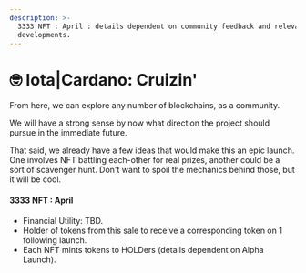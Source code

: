 ```yaml
---
description: >-
  3333 NFT : April : details dependent on community feedback and relevant
  developments.
---
```


# 🤓 Iota|Cardano: Cruizin'

From here, we can explore any number of blockchains, as a community.&#x20;

We will have a strong sense by now what direction the project should pursue in the immediate future.&#x20;

That said, we already have a few ideas that would make this an epic launch. One involves NFT battling each-other for real prizes, another could be a sort of scavenger hunt. Don't want to spoil the mechanics behind those, but it will be cool.

#### 3333 NFT : April

* Financial Utility: TBD.&#x20;
* Holder of tokens from this sale to receive a corresponding token on 1 following launch.
* Each NFT mints tokens to HOLDers (details dependent on Alpha Launch).
